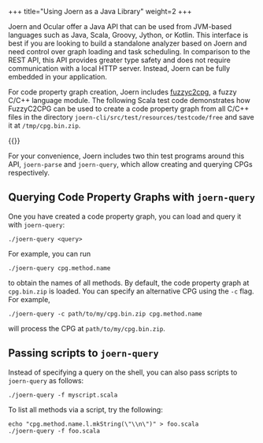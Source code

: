 +++
title="Using Joern as a Java Library"
weight=2
+++

Joern and Ocular offer a Java API that can be used from JVM-based languages such as Java, Scala, Groovy, Jython, or Kotlin. This interface is best if you are looking to build a standalone analyzer based on Joern and need control over graph loading and task scheduling. In comparison to the REST API, this API provides greater type safety and does not require communication with a local HTTP server. Instead, Joern can be fully embedded in your application.

For code property graph creation, Joern includes
[fuzzyc2cpg](https://github.com/ShiftLeftSecurity/fuzzyc2cpg), a fuzzy
C/C++ language module. The following Scala test code demonstrates how FuzzyC2CPG can be used to create a code property graph from all C/C++ files in the directory `joern-cli/src/test/resources/testcode/free` and save it at `/tmp/cpg.bin.zip`.

{{<snippet file="src/test/scala/io/shiftleft/joern/GenerationTests.scala" language="scala">}}

For your convenience, Joern includes two thin test programs around this API, `joern-parse` and `joern-query`, which allow creating and querying CPGs respectively.

## Querying Code Property Graphs with `joern-query`

One you have created a code property graph, you can load and query it with `joern-query`:

```
./joern-query <query>
```

For example, you can run
```
./joern-query cpg.method.name
```

to obtain the names of all methods. By default, the code property
graph at `cpg.bin.zip` is loaded. You can specify an alternative CPG
using the `-c` flag. For example,

```
./joern-query -c path/to/my/cpg.bin.zip cpg.method.name
```
will process the CPG at `path/to/my/cpg.bin.zip`.

## Passing scripts to `joern-query`

Instead of specifying a query on the shell, you can also pass scripts
to `joern-query` as follows:

```
./joern-query -f myscript.scala
```

To list all methods via a script, try the following:

```
echo "cpg.method.name.l.mkString(\"\\n\")" > foo.scala
./joern-query -f foo.scala 
```
